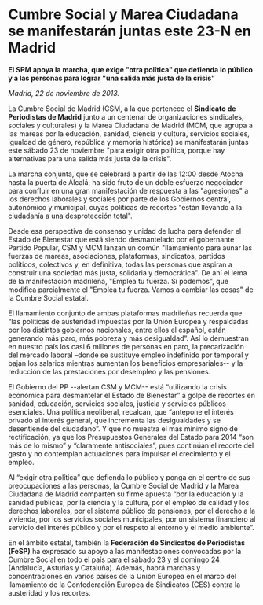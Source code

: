 # Cumbre Social y Marea Ciudadana se manifestarán juntas este 23-N en Madrid

**El SPM apoya la marcha, que exige "otra política" que defienda lo público y a las personas para lograr "una salida más justa de la crisis"**

*Madrid, 22 de noviembre de 2013.*

La Cumbre Social de Madrid (CSM, a la que pertenece el **Sindicato de Periodistas de Madrid** junto a un centenar de organizaciones sindicales, sociales y culturales) y la Marea Ciudadana de Madrid (MCM, que agrupa a las mareas por la educación, sanidad, ciencia y cultura, servicios sociales, igualdad de género, república y memoria histórica) se manifestarán juntas este sábado 23 de noviembre "para exigir otra política, porque hay alternativas para una salida más justa de la crisis".

La marcha conjunta, que se celebrará a partir de las 12:00 desde Atocha hasta la puerta de Alcalá, ha sido fruto de un doble esfuerzo negociador para confluir en una gran manifestación de respuesta a las "agresiones" a los derechos laborales y sociales por parte de los Gobiernos central, autonómico y municipal, cuyas políticas de recortes "están llevando a la ciudadanía a una desprotección total".

Desde esa perspectiva de consenso y unidad de lucha para defender el Estado de Bienestar que está siendo desmantelado por el gobernante Partido Popular, CSM y MCM lanzan un común "llamamiento para aunar las fuerzas de mareas, asociaciones, plataformas, sindicatos, partidos políticos, colectivos y, en definitiva, todas las personas que aspiran a construir una sociedad más justa, solidaria y democrática". De ahí el lema de la manifestación madrileña, "Emplea tu fuerza. Sí podemos", que modifica parcialmente el "Emplea tu fuerza. Vamos a cambiar las cosas" de la Cumbre Social estatal.

El llamamiento conjunto de ambas plataformas madrileñas recuerda que “las políticas de austeridad impuestas por la Unión Europea y respaldadas por los distintos gobiernos nacionales, entre ellos el español, están generando más paro, más pobreza y más desigualdad”. Así lo demuestran en nuestro país los casi 6 millones de personas en paro, la precarización del mercado laboral –donde se sustituye empleo indefinido por temporal y bajan los salarios mientras aumentan los beneficios empresariales-- y la reducción de las prestaciones por desempleo y las pensiones.

El Gobierno del PP --alertan CSM y MCM-- está “utilizando la crisis económica para desmantelar el Estado de Bienestar” a golpe de recortes en sanidad, educación, servicios sociales, justicia y servicios públicos esenciales. Una política neoliberal, recalcan, que “antepone el interés privado al interés general, que incrementa las desigualdades y se desentiende del ciudadano”. Y que no muestra el más mínimo signo de rectificación, ya que los Presupuestos Generales del Estado para 2014 “son más de lo mismo” y “claramente antisociales”, pues continúan el recorte del gasto y no contemplan actuaciones para impulsar el crecimiento y el empleo.

Al “exigir otra política” que defienda lo público y ponga en el centro de sus preocupaciones a las personas, la Cumbre Social de Madrid y la Marea Ciudadana de Madrid comparten su firme apuesta “por la educación y la sanidad públicas, por la ciencia y la cultura, por el empleo de calidad y los derechos laborales, por el sistema público de pensiones, por el derecho a la vivienda, por los servicios sociales municipales, por un sistema financiero al servicio del interés público y por el respeto al entorno y el medio ambiente”.

En el ámbito estatal, también la **Federación de Sindicatos de Periodistas (FeSP)** ha expresado su apoyo a las manifestaciones convocadas por la Cumbre Social en todo el país para el sábado 23 y el domingo 24 (Andalucía, Asturias y Cataluña). Además, habrá marchas y concentraciones en varios países de la Unión Europea en el marco del llamamiento de la Confederación Europea de Sindicatos (CES) contra la austeridad y los recortes. 
